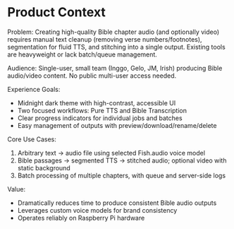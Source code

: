 # Product Context

Problem: Creating high-quality Bible chapter audio (and optionally video) requires manual text cleanup (removing verse numbers/footnotes), segmentation for fluid TTS, and stitching into a single output. Existing tools are heavyweight or lack batch/queue management.

Audience: Single-user, small team (Inggo, Gelo, JM, Irish) producing Bible audio/video content. No public multi-user access needed.

Experience Goals:
- Midnight dark theme with high-contrast, accessible UI
- Two focused workflows: Pure TTS and Bible Transcription
- Clear progress indicators for individual jobs and batches
- Easy management of outputs with preview/download/rename/delete

Core Use Cases:
1) Arbitrary text → audio file using selected Fish.audio voice model
2) Bible passages → segmented TTS → stitched audio; optional video with static background
3) Batch processing of multiple chapters, with queue and server-side logs

Value:
- Dramatically reduces time to produce consistent Bible audio outputs
- Leverages custom voice models for brand consistency
- Operates reliably on Raspberry Pi hardware
